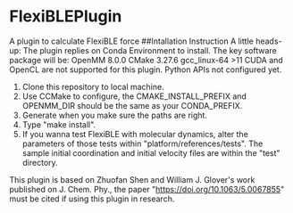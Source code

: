 # FlexiBLEPlugin
A plugin to calculate FlexiBLE force
##Intallation Instruction
A little heads-up:
The plugin replies on Conda Environment to install. 
The key software package will be:
  OpenMM        8.0.0
  CMake         3.27.6
  gcc_linux-64 >11
CUDA and OpenCL are not supported for this plugin. 
Python APIs not configured yet. 

1. Clone this repository to local machine. 
2. Use CCMake to configure, the CMAKE_INSTALL_PREFIX and OPENMM_DIR should be the same as your CONDA_PREFIX.
3. Generate when you make sure the paths are right.
4. Type "make install". 
5. If you wanna test FlexiBLE with molecular dynamics, alter the parameters of those tests within "platform/references/tests". The sample initial coordination and initial velocity files are within the "test" directory. 

This plugin is based on Zhuofan Shen and William J. Glover's work published on J. Chem. Phy., the paper "https://doi.org/10.1063/5.0067855" must be cited if using this plugin in research. 



